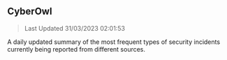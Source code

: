 ## CyberOwl 
> Last Updated 31/03/2023 02:01:53 


A daily updated summary of the most frequent types of security incidents currently being reported from different sources.

